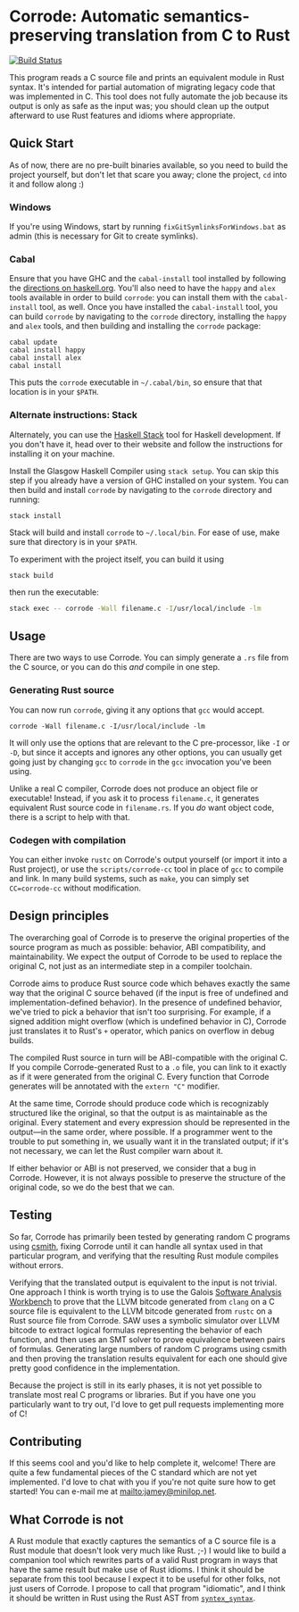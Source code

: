 # Corrode: Automatic semantics-preserving translation from C to Rust

[![Build Status](https://travis-ci.org/jameysharp/corrode.svg?branch=master)](https://travis-ci.org/jameysharp/corrode)

This program reads a C source file and prints an equivalent module in
Rust syntax. It's intended for partial automation of migrating legacy
code that was implemented in C. This tool does not fully automate the
job because its output is only as safe as the input was; you should
clean up the output afterward to use Rust features and idioms where
appropriate.

## Quick Start

As of now, there are no pre-built binaries available, so you need to build the
project yourself, but don't let that scare you away; clone the project, `cd`
into it and follow along :)

### Windows

If you're using Windows, start by running `fixGitSymlinksForWindows.bat`
as admin (this is necessary for Git to create symlinks).

### Cabal

Ensure that you have GHC and the `cabal-install` tool installed by following
the [directions on haskell.org](https://www.haskell.org/downloads#minimal).
You'll also need to have the `happy` and `alex` tools available in order to
build `corrode`: you can install them with the `cabal-install` tool, as well.
Once you have installed the `cabal-install` tool, you can build `corrode` by
navigating to the `corrode` directory, installing the `happy` and `alex` tools,
and then building and installing the `corrode` package:

```
cabal update
cabal install happy
cabal install alex
cabal install
```

This puts the `corrode` executable in `~/.cabal/bin`, so ensure that that
location is in your `$PATH`.

### Alternate instructions: Stack

Alternately, you can use the [Haskell Stack](http://haskellstack.org) tool
for Haskell development. If you don't have it, head over to their website
and follow the instructions for installing it on your machine.

Install the Glasgow Haskell Compiler using ```stack setup```. You can skip this
step if you already have a version of GHC installed on your system.
You can then build and install `corrode` by navigating to the `corrode`
directory and running:

```
stack install
```

Stack will build and install `corrode` to `~/.local/bin`. For ease of use, make
sure that directory is in your `$PATH`.

To experiment with the project itself, you can build it using

```
stack build
```

then run the executable:

```bash
stack exec -- corrode -Wall filename.c -I/usr/local/include -lm
```

## Usage

There are two ways to use Corrode. You can simply generate a `.rs` file
from the C source, or you can do this _and_ compile in one step.

### Generating Rust source

You can now run `corrode`, giving it any options that `gcc` would
accept.

```
corrode -Wall filename.c -I/usr/local/include -lm
```

It will only use the options that are relevant to the C pre-processor,
like `-I` or `-D`, but since it accepts and ignores any other options,
you can usually get going just by changing `gcc` to `corrode` in the
`gcc` invocation you've been using.

Unlike a real C compiler, Corrode does not produce an object file or
executable! Instead, if you ask it to process `filename.c`, it generates
equivalent Rust source code in `filename.rs`. If you _do_ want object
code, there is a script to help with that.

### Codegen with compilation

You can either invoke `rustc` on Corrode's output yourself (or import it
into a Rust project), or use the `scripts/corrode-cc` tool in place of
`gcc` to compile and link. In many build systems, such as `make`, you
can simply set `CC=corrode-cc` without modification.

## Design principles

The overarching goal of Corrode is to preserve the original properties
of the source program as much as possible: behavior, ABI compatibility,
and maintainability. We expect the output of Corrode to be used to
replace the original C, not just as an intermediate step in a compiler
toolchain.

Corrode aims to produce Rust source code which behaves exactly the same
way that the original C source behaved (if the input is free of
undefined and implementation-defined behavior). In the presence of
undefined behavior, we've tried to pick a behavior that isn't too
surprising. For example, if a signed addition might overflow (which is
undefined behavior in C), Corrode just translates it to Rust's `+`
operator, which panics on overflow in debug builds.

The compiled Rust source in turn will be ABI-compatible with the
original C. If you compile Corrode-generated Rust to a `.o` file, you
can link to it exactly as if it were generated from the original C.
Every function that Corrode generates will be annotated with the `extern
"C"` modifier.

At the same time, Corrode should produce code which is recognizably
structured like the original, so that the output is as maintainable as
the original. Every statement and every expression should be represented
in the output&mdash;in the same order, where possible. If a programmer
went to the trouble to put something in, we usually want it in the
translated output; if it's not necessary, we can let the Rust compiler
warn about it.

If either behavior or ABI is not preserved, we consider that a bug in
Corrode. However, it is not always possible to preserve the structure of
the original code, so we do the best that we can.

## Testing

So far, Corrode has primarily been tested by generating random C
programs using [csmith](https://github.com/csmith-project/csmith),
fixing Corrode until it can handle all syntax used in that particular
program, and verifying that the resulting Rust module compiles without
errors.

Verifying that the translated output is equivalent to the input is not
trivial. One approach I think is worth trying is to use the
Galois [Software Analysis Workbench](http://saw.galois.com/) to prove
that the LLVM bitcode generated from `clang` on a C source file is
equivalent to the LLVM bitcode generated from `rustc` on a Rust source
file from Corrode. SAW uses a symbolic simulator over LLVM bitcode to
extract logical formulas representing the behavior of each function, and
then uses an SMT solver to prove equivalence between pairs of formulas.
Generating large numbers of random C programs using csmith and then
proving the translation results equivalent for each one should give
pretty good confidence in the implementation.

Because the project is still in its early phases, it is not yet possible
to translate most real C programs or libraries. But if you have one you
particularly want to try out, I'd love to get pull requests implementing
more of C!

## Contributing

If this seems cool and you'd like to help complete it, welcome! There
are quite a few fundamental pieces of the C standard which are not yet
implemented. I'd love to chat with you if you're not quite sure how to
get started! You can e-mail me at <mailto:jamey@minilop.net>.

## What Corrode is not

A Rust module that exactly captures the semantics of a C source file is
a Rust module that doesn't look very much like Rust. ;-) I would like to
build a companion tool which rewrites parts of a valid Rust program in
ways that have the same result but make use of Rust idioms. I think it
should be separate from this tool because I expect it to be useful for
other folks, not just users of Corrode. I propose to call that program
"idiomatic", and I think it should be written in Rust using the Rust AST
from [`syntex_syntax`](https://github.com/serde-rs/syntex).
